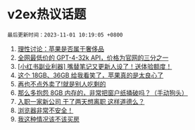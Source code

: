 # v2ex热议话题

`最后更新时间：2023-11-01 10:19:05 +0800`

1. [理性讨论：苹果是否属于奢侈品](https://www.v2ex.com/t/986990)
1. [全网最低价的 GPT-4-32k API，价格为官网的三分之一](https://www.v2ex.com/t/987214)
1. [[小红书副业利器] 嘴替笔记又更新人设了！送体验额度！](https://www.v2ex.com/t/987010)
1. [这个 18GB、36GB 给我看笑了，苹果真的是太良心了](https://www.v2ex.com/t/986981)
1. [再也不点外卖了!就是别人吃剩的](https://www.v2ex.com/t/987074)
1. [那么多抱怨 8GB 内存的，非常把窗户纸捅破吗？（手动狗头）](https://www.v2ex.com/t/987146)
1. [入职一家新公司 干了两天想离职 这样道德么？](https://www.v2ex.com/t/987260)
1. [浏览器非常不安全！](https://www.v2ex.com/t/987029)
1. [我这种情况该不该买房](https://www.v2ex.com/t/987159)

